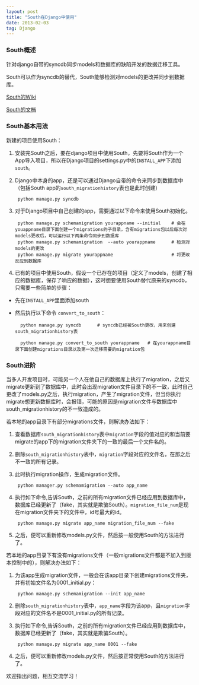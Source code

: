 ```yaml
---
layout: post
title: "South在Django中使用"
date: 2013-02-03
tag: Django
---
```


### South概述
针对django自带的syncdb同步models和数据库的缺陷开发的数据迁移工具。

South可以作为syncdb的替代，South能够检测对models的更改并同步到数据库。

[South的Wiki](http://south.aeracode.org/)

[South的文档](http://south.readthedocs.org/en/latest/)

### South基本用法
新建的项目使用South：

1. 安装完South之后，要在django项目中使用South，先要将South作为一个App导入项目，所以在Django项目的settings.py中的`INSTALL_APP`下添加`south`。

2. Django中本身的app，还是可以通过Django自带的命令来同步到数据库中（包括South app的`south_migrationhistory`表也是此时创建）

        python manage.py syncdb  

3. 对于Django项目中自己创建的app，需要通过以下命令来使用South初始化。

        python manage.py schemamigration yourappname --initial    # 会在youappname目录下面创建一个migrations的子目录，含有migrations包以后每次对models更改后，可以运行以下两条命令同步到数据库     
        python manage.py schemamigration  --auto yourappname      # 检测对models的更改  
        python manage.py migrate yourappname                      # 将更改反应到数据库  

4. 已有的项目中使用South，假设一个已存在的项目（定义了models，创建了相应的数据库，保存了响应的数据），这时想要使用South替代原来的syncdb，只需要一些简单的步骤：

* 先在`INSTALL_APP`里面添加south  
* 然后执行以下命令 `convert_to_south`：

        python manage.py syncdb      # syncdb已经被South更改，用来创建south_migrationhistory表  
 
        python manage.py convert_to_south yourappname   # 在yourappname目录下面创建migrations目录以及第一次迁移需要的migration包  

<!-- more -->

### South进阶

当多人开发项目时，可能另一个人在他自己的数据库上执行了migration，之后又migrate更新到了数据库中，此时会出现migration文件目录下的不一致，此时自己更改了models.py之后，执行migration，产生了migration文件，但当你执行migrate想更新数据库时，会报错，可能的原因是migration文件与数据库中south_migrationhistory的不一致造成的。

若本地的app目录下有部分migrations文件，则解决办法如下：

1. 查看数据库`south_migrationhistory`表中`migration`字段的值对应的和当前要migrate的app下的migration文件夹下的一致的最后一个文件名的。

2. 删除`south_migrationhistory`表中，`migration`字段对应的文件名，在那之后不一致的所有记录。

3. 此时执行migration操作，生成migration文件。
 
        python manager.py schemamigration --auto app_name

4. 执行如下命令,告诉South，之前的所有migration文件已经应用到数据库中，数据库已经更新了（fake，其实就是欺骗South）。`migration_file_num`是现在migration文件夹下的文件中，id号最大的id。

        python manage.py migrate app_name migration_file_num --fake

5. 之后，便可以重新修改models.py文件，然后按一般使用South的方法进行了。

若本地的app目录下有没有migrations文件（一般migrations文件都是不加入到版本控制中的），则解决办法如下：

1. 为该app生成migration文件，一般会在该app目录下创建migrations文件夹，并有初始文件名为0001_initial.py：

        python manage.py schemamigration --init app_name

2. 删除`south_migrationhistory`表中，`app_name`字段为该app，且`migration`字段对应的文件名不是0001_initial.py的所有记录。

3. 执行如下命令,告诉South，之前的所有migration文件已经应用到数据库中，数据库已经更新了（fake，其实就是欺骗South）。

        python manage.py migrate app_name 0001 --fake

4. 之后，便可以重新修改models.py文件，然后按正常使用South的方法进行了。


欢迎指出问题，相互交流学习！
